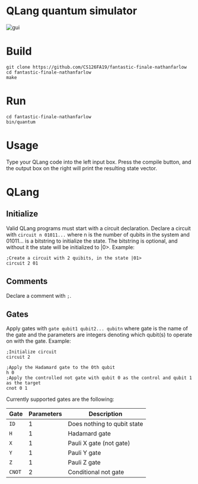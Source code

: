 # QLang quantum simulator

![gui](https://github.com/CS126FA19/fantastic-finale-nathanfarlow/blob/master/img/screenshot.png "GUI")

# Build
```
git clone https://github.com/CS126FA19/fantastic-finale-nathanfarlow
cd fantastic-finale-nathanfarlow
make
```

# Run
```
cd fantastic-finale-nathanfarlow
bin/quantum
```

# Usage
Type your QLang code into the left input box. Press the compile button, and the output box on the right will print the resulting state vector.

# QLang
## Initialize
Valid QLang programs must start with a circuit declaration. Declare a circuit with `circuit n 01011...` where n is the number of qubits in the system and 01011... is a bitstring to initialize the state. The bitstring is optional, and without it the state will be initialized to |0>. Example:
```
;Create a circuit with 2 quibits, in the state |01>
circuit 2 01
```

## Comments
Declare a comment with `;`.

## Gates

Apply gates with `gate qubit1 qubit2... qubitn` where gate is the name of the gate and the parameters are integers denoting which qubit(s) to operate on with the gate. Example:
```
;Initialize circuit
circuit 2

;Apply the Hadamard gate to the 0th qubit
h 0
;Apply the controlled not gate with qubit 0 as the control and qubit 1 as the target
cnot 0 1
```

Currently supported gates are the following:

| Gate      | Parameters               | Description                  |
|-----------|--------------------------|------------------------------|
| `ID`      | 1                        | Does nothing to qubit state  |
| `H`       | 1                        | Hadamard gate                |
| `X`       | 1                        | Pauli X gate (not gate)      |
| `Y`       | 1                        | Pauli Y gate                 |
| `Z`       | 1                        | Pauli Z gate                 |
| `CNOT`    | 2                        | Conditional not gate         |
